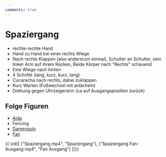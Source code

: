```yaml
---
comments: true
---
```

# Spaziergang

- rechte-rechte Hand
- Hand zu Hand bei einer rechts Wiege
- Nach rechts Klappen (also andersrum einmal), Schulter an Schulter, sein linker Arm auf ihrem Rücken, Beide Körper nach "Rechts" schauend
- Eine Wiege nach hinten
- 4 Schritte (lang, kurz, kurz, lang)
- Cucaracha nach rechts, dabei zuklappen
- Kurz Warten (Fußwechsel mit anlächeln)
- Drehung gegen Uhrzeigersinn (ca auf Ausgangsposition zurück)

## Folge Figuren

- [Aida](Aida.md)
- Fencing
- [Damensolo](Damensolo.md)
- [Fan](Fan.md)

{{ vid([
    ("Spaziergang.mp4", "Spaziergang"),
    ("Spaziergang Fan-Ausgang.mp4", "Fan Ausgang")
    ])}}
